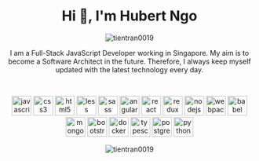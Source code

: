 <h1 align="center">Hi 👋, I'm Hubert Ngo</h1>
<p align="center"> <img src="https://komarev.com/ghpvc/?username=tientran0019" alt="tientran0019" /> </p>
<p align="center">
   I am a Full-Stack JavaScript Developer working in Singapore. My aim is to become a Software Architect in the future. Therefore, I always keep myself updated with the latest technology every day.</p> 
<br />

<p align="center">
    <img src="https://konpa.github.io/devicon/devicon.git/icons/javascript/javascript-original.svg" alt="javascript" width="40"  height="40" /> 
    <img src="https://konpa.github.io/devicon/devicon.git/icons/css3/css3-original-wordmark.svg" alt="css3" width="40"  height="40" /> 
    <img src="https://konpa.github.io/devicon/devicon.git/icons/html5/html5-original-wordmark.svg" alt="html5" width="40" height="40" /> 
    <img src="https://konpa.github.io/devicon/devicon.git/icons/less/less-plain-wordmark.svg" alt="less" width="40" height="40" />
    <img src="https://konpa.github.io/devicon/devicon.git/icons/sass/sass-original.svg" alt="sass" width="40" height="40" />
    <img src="https://konpa.github.io/devicon/devicon.git/icons/angularjs/angularjs-plain.svg" alt="angularjs" width="40" height="40" />
    <img src="https://konpa.github.io/devicon/devicon.git/icons/react/react-original-wordmark.svg" alt="react" width="40" height="40" />
    <img src="https://konpa.github.io/devicon/devicon.git/icons/redux/redux-original.svg" alt="redux" width="40" height="40" />
    <img src="https://konpa.github.io/devicon/devicon.git/icons/nodejs/nodejs-plain.svg" alt="nodejs" width="40" height="40" />
    <img src="https://konpa.github.io/devicon/devicon.git/icons/webpack/webpack-plain.svg" alt="webpack" width="40" height="40" />
    <img src="https://konpa.github.io/devicon/devicon.git/icons/babel/babel-original.svg" alt="babel" width="40" height="40" />
    <img src="https://konpa.github.io/devicon/devicon.git/icons/mongodb/mongodb-original-wordmark.svg" alt="mongodb" width="40" height="40" />
    <img src="https://konpa.github.io/devicon/devicon.git/icons/bootstrap/bootstrap-plain.svg" alt="bootstrap" width="40" height="40" />
    <img src="https://konpa.github.io/devicon/devicon.git/icons/docker/docker-original-wordmark.svg" alt="docker" width="40" height="40" /> 
    <img src="https://konpa.github.io/devicon/devicon.git/icons/typescript/typescript-original.svg" alt="typescript" width="40" height="40" /> 
    <img src="https://konpa.github.io/devicon/devicon.git/icons/postgresql/postgresql-original-wordmark.svg" alt="postgresql" width="40" height="40" /> 
    <img src="https://konpa.github.io/devicon/devicon.git/icons/python/python-original-wordmark.svg" alt="python" width="40" height="40" /> 
    
</p>
<p align="center"> <img src="https://github-readme-stats.vercel.app/api?username=hubertngo&show_icons=true" alt="tientran0019" /> </p>
